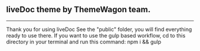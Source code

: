 ## liveDoc theme by ThemeWagon team.
---
Thank you for using liveDoc See the "public" folder, you will find everything ready to use there. If you want to use the gulp based workflow, cd to this directory in your terminal and run this command: npm i && gulp